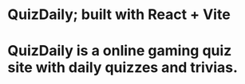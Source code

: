 # QuizDaily; built with React + Vite

# QuizDaily is a online gaming quiz site with daily quizzes and trivias.
